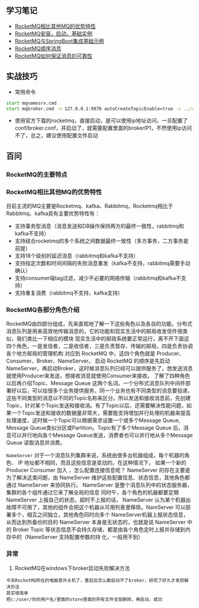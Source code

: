 ## 学习笔记
- [RocketMQ相比其他MQ的优势特性](#RocketMQ相比其他MQ的优势特性)
- [RocketMQ安装，启动，基础实例](#http://rocketmq.apache.org/docs/quick-start/)
- [RocketMQ与SpringBoot集成基础示例](https://github.com/zhonghuasheng/JAVA/tree/master/springboot/springboot-rocketmq/src/test/java/com/springboot/rocketmq)
- [RocketMQ顺序消息](http://note.youdao.com/noteshare?id=7e23b1b1e3842a06862f6d06184e4466&sub=FB7D72F268AE453BA750B846BC2DAAB0)
- [RocketMQ如何保证消息的可靠性](https://blog.csdn.net/qq_38545713/article/details/104758104)
## 实战技巧
* 常用命令
```cmd
start mqnamesrv.cmd
start mqbroker.cmd -n 127.0.0.1:9876 autoCreateTopicEnable=true -c ../conf/broker.conf
```
* 使用官方下载的rocketmq，直接启动，是可以使用ip地址访问，一旦配置了conf/broker.conf，并启动了，就需要配置里面的brokerIP1，不然使用ip访问不了，总之，建议使用配置文件启动

## 百问

### RocketMQ的主要特点

### RocketMQ相比其他MQ的优势特性
目前主流的MQ主要是Rocketmq、kafka、Rabbitmq，Rocketmq相比于Rabbitmq、kafka具有主要优势特性有：
* 支持事务型消息（消息发送和DB操作保持两方的最终一致性，rabbitmq和kafka不支持）
* 支持结合rocketmq的多个系统之间数据最终一致性（多方事务，二方事务是前提）
* 支持18个级别的延迟消息（rabbitmq和kafka不支持）
* 支持指定次数和时间间隔的失败消息重发（kafka不支持，rabbitmq需要手动确认）
* 支持consumer端tag过滤，减少不必要的网络传输（rabbitmq和kafka不支持）
* 支持重复消费（rabbitmq不支持，kafka支持）

### RocketMQ各部分角色介绍
RocketMQ由四部分组成，先来直观地了解一下这些角色以及各自的功能。分布式消息队列是用来高效地传输消息的，它的功能和现实生活中的邮局收发信件很类似，我们类比一下相应的模块 现实生活中的邮政系统要正常运行，离不开下面这四个角色，一是发信者，二是收信者，三是负责暂存、传输的邮局，四是负责协调各个地方邮局的管理机构 对应到 RocketMQ 中，这四个角色就是 Producer、Consumer、Broker、NameServer。
启动 RocketMQ 的顺序是先启动NameServer，再启动Broker，这时候消息队列已经可以提供服务了，想发送消息就使用Producer来发送，想接收消息就使用Consumer来接收。
了解了四种角色以后再介绍Topic、Message Queue 这两个名词。一个分布式消息队列中间件部署好以后，可以给很多个业务提供服务，同一个业务也有不同类型的消息要投递，这些不同类型的消息以不同的Topic名称来区分。所以发送和接收消息前，先创建Topic，针对某个Topic发送和接收消。有了Topic以后，还需要解决性能问题，如果一个Topic发送和接收的数据量非常大，需要能支持增加并行处理的机器来提高处理速度，这时候一个Topic可以根据需求设置一个或多个Message Queue, Message Queue类似分区或Partition。Topic有了多个Message Queue 后，消息可以并行地向各个Message Queue发送，消费者也可以并行地从多个Message Queue 读取消息并消费。

`NameServer`
对于一个消息队列集群来说，系统由很多台机器组成，每个机器的角色、 IP 地址都不相同，而且这些信息是变动的。在这种情况下， 如果一个新的Producer Consumer 加入 ，怎么配置连接信息呢？ NameServer 的存在主要是为了解决这类问题，由 NameServer 维护这些配置信息、状态信息，其他角色都通过 NameServer 来协同执行。
NameServer 是整个消息队列中的状态服务器，集群的各个组件通过它来了解全局的信息 同时午，各个角色的机器都要定期 NameServer 上报自己的状态，超时不上报的话， NameServer 认为某个机器出故障不可用了，其他的组件会把这个机器从可用列表里移除。NamServer 可以部署多个，相互之间独立，其他角色同时向多个 NameServer机器上报状态信息，从而达到热备份的目的 NameServer 本身是无状态的，也就是说 NameServer 中的 Broker Topic 等状态信息不会持久存储，都是由各个角色定时上报并存储到内存中的（NameServer 支持配置参数的持 化，一般用不到）

### 异常
1. RocketMQ在windows下broker启动失败解决方法
```
今天RocketMQ所在的电脑意外关机了，重启后怎么都启动不了broker，研究了好久才发现解决办法
其实很简单
把c:/user/你的用户名/里面的store里面的所有文件全部删除，再启动，成功
```
